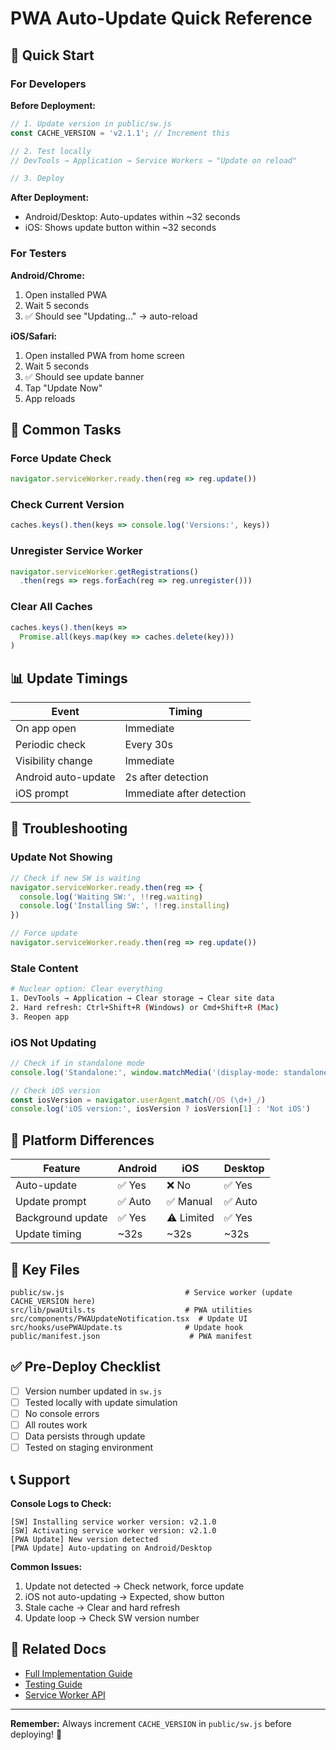 # PWA Auto-Update Quick Reference

## 🚀 Quick Start

### For Developers

**Before Deployment:**
```javascript
// 1. Update version in public/sw.js
const CACHE_VERSION = 'v2.1.1'; // Increment this

// 2. Test locally
// DevTools → Application → Service Workers → "Update on reload"

// 3. Deploy
```

**After Deployment:**
- Android/Desktop: Auto-updates within ~32 seconds
- iOS: Shows update button within ~32 seconds

### For Testers

**Android/Chrome:**
1. Open installed PWA
2. Wait 5 seconds
3. ✅ Should see "Updating..." → auto-reload

**iOS/Safari:**
1. Open installed PWA from home screen
2. Wait 5 seconds
3. ✅ Should see update banner
4. Tap "Update Now"
5. App reloads

## 🔧 Common Tasks

### Force Update Check
```javascript
navigator.serviceWorker.ready.then(reg => reg.update())
```

### Check Current Version
```javascript
caches.keys().then(keys => console.log('Versions:', keys))
```

### Unregister Service Worker
```javascript
navigator.serviceWorker.getRegistrations()
  .then(regs => regs.forEach(reg => reg.unregister()))
```

### Clear All Caches
```javascript
caches.keys().then(keys => 
  Promise.all(keys.map(key => caches.delete(key)))
)
```

## 📊 Update Timings

| Event | Timing |
|-------|--------|
| On app open | Immediate |
| Periodic check | Every 30s |
| Visibility change | Immediate |
| Android auto-update | 2s after detection |
| iOS prompt | Immediate after detection |

## 🐛 Troubleshooting

### Update Not Showing
```javascript
// Check if new SW is waiting
navigator.serviceWorker.ready.then(reg => {
  console.log('Waiting SW:', !!reg.waiting)
  console.log('Installing SW:', !!reg.installing)
})

// Force update
navigator.serviceWorker.ready.then(reg => reg.update())
```

### Stale Content
```bash
# Nuclear option: Clear everything
1. DevTools → Application → Clear storage → Clear site data
2. Hard refresh: Ctrl+Shift+R (Windows) or Cmd+Shift+R (Mac)
3. Reopen app
```

### iOS Not Updating
```javascript
// Check if in standalone mode
console.log('Standalone:', window.matchMedia('(display-mode: standalone)').matches)

// Check iOS version
const iosVersion = navigator.userAgent.match(/OS (\d+)_/)
console.log('iOS version:', iosVersion ? iosVersion[1] : 'Not iOS')
```

## 📱 Platform Differences

| Feature | Android | iOS | Desktop |
|---------|---------|-----|---------|
| Auto-update | ✅ Yes | ❌ No | ✅ Yes |
| Update prompt | ✅ Auto | ✅ Manual | ✅ Auto |
| Background update | ✅ Yes | ⚠️ Limited | ✅ Yes |
| Update timing | ~32s | ~32s | ~32s |

## 🎯 Key Files

```
public/sw.js                           # Service worker (update CACHE_VERSION here)
src/lib/pwaUtils.ts                    # PWA utilities
src/components/PWAUpdateNotification.tsx  # Update UI
src/hooks/usePWAUpdate.ts              # Update hook
public/manifest.json                    # PWA manifest
```

## ✅ Pre-Deploy Checklist

- [ ] Version number updated in `sw.js`
- [ ] Tested locally with update simulation
- [ ] No console errors
- [ ] All routes work
- [ ] Data persists through update
- [ ] Tested on staging environment

## 📞 Support

**Console Logs to Check:**
```
[SW] Installing service worker version: v2.1.0
[SW] Activating service worker version: v2.1.0
[PWA Update] New version detected
[PWA Update] Auto-updating on Android/Desktop
```

**Common Issues:**
1. Update not detected → Check network, force update
2. iOS not auto-updating → Expected, show button
3. Stale cache → Clear and hard refresh
4. Update loop → Check SW version number

## 🔗 Related Docs

- [Full Implementation Guide](./PWA_UPDATE_IMPLEMENTATION.md)
- [Testing Guide](./PWA_UPDATE_TESTING.md)
- [Service Worker API](https://developer.mozilla.org/en-US/docs/Web/API/Service_Worker_API)

---

**Remember:** Always increment `CACHE_VERSION` in `public/sw.js` before deploying! 🚀
